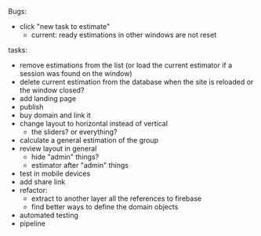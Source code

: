 Bugs:
- click "new task to estimate"
  - current: ready estimations in other windows are not reset

tasks:
- remove estimations from the list (or load the current estimator if a session was found on the window)
- delete current estimation from the database when the site is reloaded or the window closed?
- add landing page
- publish
- buy domain and link it
- change layout to horizontal instead of vertical
  - the sliders? or everything?
- calculate a general estimation of the group
- review layout in general
  - hide "admin" things?
  - estimator after "admin" things
- test in mobile devices
- add share link
- refactor: 
  - extract to another layer all the references to firebase
  - find better ways to define the domain objects
- automated testing
- pipeline
